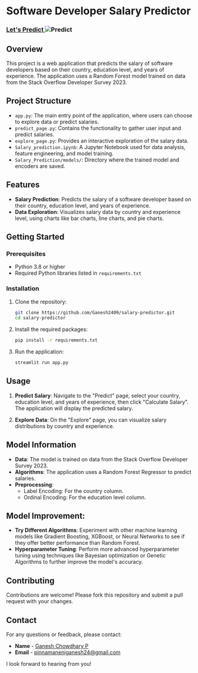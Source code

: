 # Software Developer Salary Predictor
### [Let's Predict ]( https://lets-predict-salary.streamlit.app/) ![Predict](https://img.shields.io/badge/Streamlit-orange)
## Overview 

This project is a web application that predicts the salary of software developers based on their country, education level, and years of experience. The application uses a Random Forest model trained on data from the Stack Overflow Developer Survey 2023.

## Project Structure

- `app.py`: The main entry point of the application, where users can choose to explore data or predict salaries.
- `predict_page.py`: Contains the functionality to gather user input and predict salaries.
- `explore_page.py`: Provides an interactive exploration of the salary data.
- `Salary_prediction.ipynb`: A Jupyter Notebook used for data analysis, feature engineering, and model training.
- `Salary_Prediction/models/`: Directory where the trained model and encoders are saved.

## Features

- **Salary Prediction**: Predicts the salary of a software developer based on their country, education level, and years of experience.
- **Data Exploration**: Visualizes salary data by country and experience level, using charts like bar charts, line charts, and pie charts.

## Getting Started

### Prerequisites

- Python 3.8 or higher
- Required Python libraries listed in `requirements.txt`

### Installation

1. Clone the repository:

    ```bash
    git clone https://github.com/Ganesh2409/salary-predictor.git
    cd salary-predictor
    ```

2. Install the required packages:

    ```bash
    pip install -r requirements.txt
    ```

3. Run the application:

    ```bash
    streamlit run app.py
    ```

## Usage

1. **Predict Salary**: Navigate to the "Predict" page, select your country, education level, and years of experience, then click "Calculate Salary". The application will display the predicted salary.
  
2. **Explore Data**: On the "Explore" page, you can visualize salary distributions by country and experience.

## Model Information

- **Data**: The model is trained on data from the Stack Overflow Developer Survey 2023.
- **Algorithms**: The application uses a Random Forest Regressor to predict salaries.
- **Preprocessing**:
  - Label Encoding: For the country column.
  - Ordinal Encoding: For the education level column.
## Model Improvement:

- **Try Different Algorithms**: Experiment with other machine learning models like Gradient Boosting, XGBoost, or Neural Networks to see if they offer better performance than Random Forest.
- **Hyperparameter Tuning**: Perform more advanced hyperparameter tuning using techniques like Bayesian optimization or Genetic Algorithms to further improve the model's accuracy.
## Contributing

Contributions are welcome! Please fork this repository and submit a pull request with your changes.

## Contact
For any questions or feedback, please contact:
- **Name** - [Ganesh Chowdhary P]()
- **Email** - [pinnamaneniganesh24@gmail.com ](mailto:your.pinnamaneniganesh24@gmail.com)

I look forward to hearing from you!
